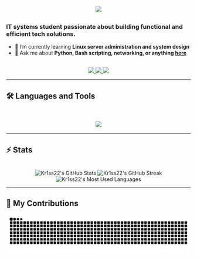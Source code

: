 <h1 align="center">
  <img src="https://readme-typing-svg.herokuapp.com/?font=Inter&size=48&center=true&vCenter=true&width=500&height=70&color=4493F8&duration=4000&lines=Hi+There!+👋;+I'm+Kr1ss22!" />
</h1>

### IT systems student passionate about building functional and efficient tech solutions.

- 🌱 I’m currently learning **Linux server administration and system design**
- 💬 Ask me about **Python, Bash scripting, networking, or anything [here](https://github.com/Kr1ss22/Kr1ss22/issues)**

<br>

<div align="center">
  <a href="mailto:kr1ss22@example.com">
    <img src="https://img.shields.io/badge/Gmail-333333?style=for-the-badge&logo=gmail&logoColor=red" />
  </a>
  <a href="https://linkedin.com/in/Kr1ss22" target="_blank">
    <img src="https://img.shields.io/badge/LinkedIn-0077B5?style=for-the-badge&logo=linkedin&logoColor=white" />
  </a>
  <a href="https://codepen.io/Kr1ss22" target="_blank">
    <img src="https://img.shields.io/badge/CodePen-1e1f26?style=for-the-badge&logo=codepen&logoColor=white" />
  </a>
</div>

<hr>

## 🛠️ Languages and Tools

<br>

<p align="center">
  <img src="https://skillicons.dev/icons?i=html,python,php,godot,tkinter,mysql,bootstrap" />
</p>

<hr>

## ⚡️ Stats

<br>

<div align="center">
  <img width="390" src="https://github-readme-stats.vercel.app/api?username=Kr1ss22&theme=transparent&count_private=true&show_icons=true&rank_icon=github&locale=en" alt="Kr1ss22's GitHub Stats" />
  <img width="390" src="https://github-readme-streak-stats.herokuapp.com/?user=Kr1ss22&theme=transparent&count_private=true&border_radius=10&locale=en" alt="Kr1ss22's GitHub Streak" />
  <img width="325" src="https://github-readme-stats.vercel.app/api/top-langs?username=Kr1ss22&theme=transparent&layout=donut&hide=css&langs_count=8&border_radius=10&show_icons=true&locale=en" alt="Kr1ss22's Most Used Languages" />
</div>

<hr>

## 🐍 My Contributions

<div align="center">
  <picture>
    <source media="(prefers-color-scheme: dark)" srcset="https://raw.githubusercontent.com/Kr1ss22/Kr1ss22/output/github-contribution-grid-snake-dark.svg" />
    <source media="(prefers-color-scheme: light)" srcset="https://raw.githubusercontent.com/Kr1ss22/Kr1ss22/output/github-contribution-grid-snake.svg" />
    <img alt="github-snake" src="https://raw.githubusercontent.com/Kr1ss22/Kr1ss22/output/github-contribution-grid-snake.svg" />
  </picture>
</div>
